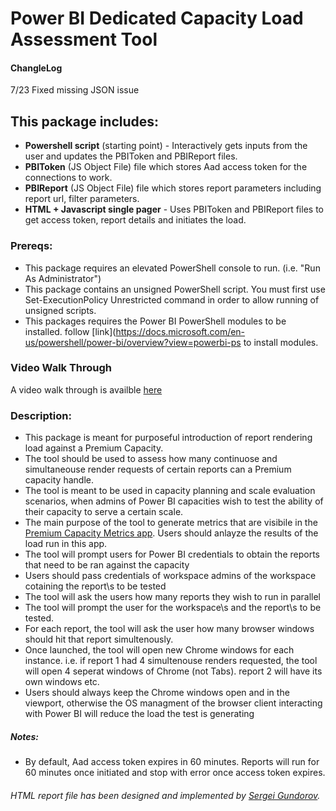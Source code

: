 # Power BI Dedicated Capacity Load Assessment Tool

#### ChangleLog
7/23 Fixed missing JSON issue

## This package includes:  
- **Powershell script** (starting point) - Interactively gets inputs from the user and updates the PBIToken and PBIReport files.
- **PBIToken** (JS Object File) file which stores Aad access token for the connections to work.
- **PBIReport** (JS Object File) file which stores report parameters including report url, filter parameters.
- **HTML + Javascript single pager** - Uses PBIToken and PBIReport files to get access token, report details and initiates the load.

### Prereqs:
- This package requires an elevated PowerShell console to run. (i.e. "Run As Administrator") 
- This package contains an unsigned PowerShell script. You must first use Set-ExecutionPolicy Unrestricted command in order to allow running of unsigned scripts.
- This packages requires the Power BI PowerShell modules to be installed. follow [link](https://docs.microsoft.com/en-us/powershell/power-bi/overview?view=powerbi-ps to install modules.

### Video Walk Through

A video walk through is availble [here](https://www.youtube.com/watch?time_continue=1860&v=C6vk6wk9dcw)

### Description:

- This package is meant for purposeful introduction of report rendering load against a Premium Capacity. 
- The tool should be used to assess how many continuose and simultaneouse render requests of certain reports can a Premium capacity handle.
- The tool is meant to be used in capacity planning and scale evaluation scenarios, when admins of Power BI capacities wish to test the ability of their capacity to serve a certain scale.
- The main purpose of the tool to generate metrics that are visibile in the [Premium Capacity Metrics app](https://docs.microsoft.com/en-us/power-bi/service-admin-premium-monitor-capacity). Users should anlayze the results of the load run in this app.
- The tool will prompt users for Power BI credentials to obtain the reports that need to be ran against the capacity
- Users should pass credentials of workspace admins of the workspace cotaining the report\s to be tested
- The tool will ask the users how many reports they wish to run in parallel
- The tool will prompt the user for the workspace\s and the report\s to be tested.
- For each report, the tool will ask the user how many browser windows should hit that report simultenously.
- Once launched, the tool will open new Chrome windows for each instance. i.e. if report 1 had 4 simultenouse renders requested, the tool will open 4 seperat windows of Chrome (not Tabs). report 2 will have its own windows etc. 
- Users should always keep the Chrome windows open and in the viewport, otherwise the OS managment of the browser client interacting with Power BI will reduce the load the test is generating

##### Notes:
- By default, Aad access token expires in 60 minutes. Reports will run for 60 minutes once initiated and stop with error once access token expires.

###### HTML report file has been designed and implemented by [Sergei Gundorov](https://github.com/sergeig888).
